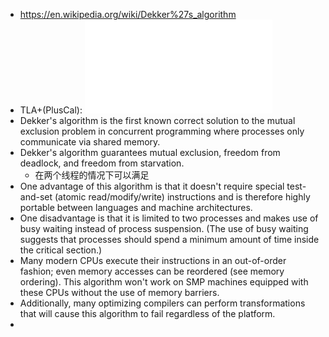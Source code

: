 - https://en.wikipedia.org/wiki/Dekker%27s_algorithm
- TLA+(PlusCal): ![dekker.pdf](../assets/dekker_1662279942518_0.pdf)
- Dekker's algorithm is the first known correct solution to the mutual exclusion problem in concurrent programming where processes only communicate via shared memory.
- Dekker's algorithm guarantees mutual exclusion, freedom from deadlock, and freedom from starvation.
	- 在两个线程的情况下可以满足
- One advantage of this algorithm is that it doesn't require special test-and-set (atomic read/modify/write) instructions and is therefore highly portable between languages and machine architectures.
- One disadvantage is that it is limited to two processes and makes use of busy waiting instead of process suspension. (The use of busy waiting suggests that processes should spend a minimum amount of time inside the critical section.)
- Many modern CPUs execute their instructions in an out-of-order fashion; even memory accesses can be reordered (see memory ordering). This algorithm won't work on SMP machines equipped with these CPUs without the use of memory barriers.
- Additionally, many optimizing compilers can perform transformations that will cause this algorithm to fail regardless of the platform.
-